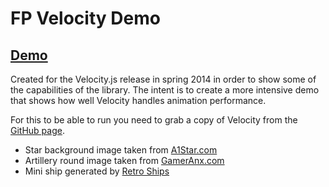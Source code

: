 FP Velocity Demo
================

## [Demo](http://zachsaucier.com/fp.html)

Created for the Velocity.js release in spring 2014 in order to show some of the capabilities of the library. The intent is to create a more intensive demo that shows how well Velocity handles animation performance.

For this to be able to run you need to grab a copy of Velocity from the [GitHub page](https://github.com/julianshapiro/velocity).

- Star background image taken from [A1Star.com](http://a1star.com/images/star-tile-far-away.jpg)
- Artillery round image taken from [GamerAnx.com](http://www.gameranx.com/img/12-Jun/halo-4-ammo-upgrades.jpg)
- Mini ship generated by [Retro Ships](http://retroships.com/)
